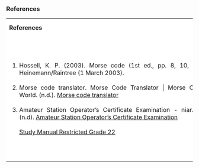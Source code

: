 ### References

<table style="text-align:justify;">
<tr style="background-color: white">
<th>References</th>
<th>Contributors list</th>
</tr>
<tr style="background-color: white">
<td>
<ol style="width: 500px">
<li>Hossell, K. P. (2003). Morse code (1st ed., pp. 8, 10, 39). Heinemann/Raintree (1 March 2003).</li></br>
<li>Morse code translator. Morse Code Translator | Morse Code World. (n.d.). <a href="https://morsecode.world/international/translator.html">Morse code translator</a></li></br>
<li>Amateur Station Operator’s Certificate Examination - niar.org. (n.d). <a href="https://niar.org/downloads/Study-Manual-General-Grade-22.pdf">Amateur Station Operator’s Certificate Examination</a></li></br>
<a href="https://www.niar.org/downloads/Study-Manual-Restricted-Grade-22.pdf">Study Manual Restricted Grade 22</a>
</ol>
</td> 
<td>Developer : Dr. Pruthviraj U | NITK</br></br>
Contributors :
<ul style="list-style-type: none;">
<li>Prajwal Kumar | NITK</li>
<li>Shraddha Shetty | NITK</li>
<li>Anusha B Salian | NITK</li>
</ul></td>
</tr>
</table>
